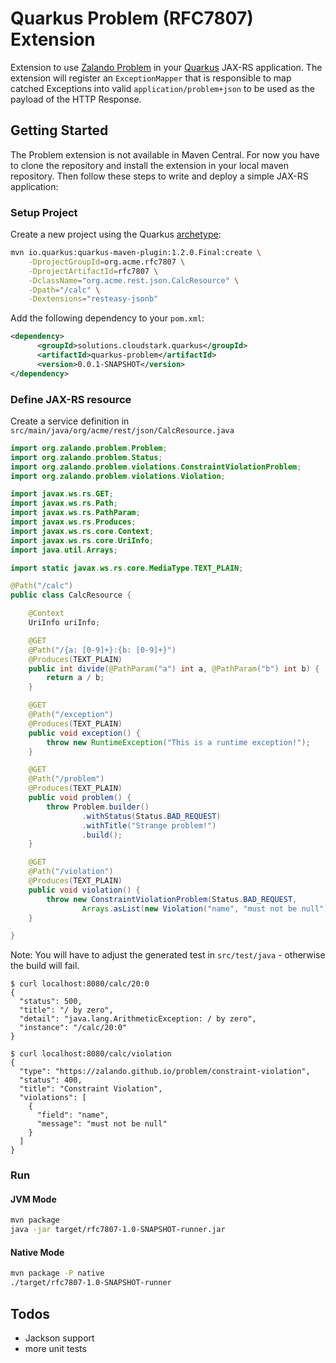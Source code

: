 # Quarkus Problem (RFC7807) Extension

Extension to use [Zalando Problem](https://github.com/zalando/problem) in your [Quarkus](https://quarkus.io) JAX-RS
application. The extension will register an `ExceptionMapper` that is responsible to map catched Exceptions into 
valid `application/problem+json` to be used as the payload of the HTTP Response.

## Getting Started

The Problem extension is not available in Maven Central. For now you have to clone the repository and install the
extension in your local maven repository. Then follow these steps to write and deploy a simple JAX-RS application:

### Setup Project

Create a new project using the Quarkus [archetype](https://quarkus.io/guides/getting-started-guide#bootstrapping-the-project):

```bash
mvn io.quarkus:quarkus-maven-plugin:1.2.0.Final:create \
    -DprojectGroupId=org.acme.rfc7807 \
    -DprojectArtifactId=rfc7807 \
    -DclassName="org.acme.rest.json.CalcResource" \
    -Dpath="/calc" \
    -Dextensions="resteasy-jsonb" 
```

Add the following dependency to your `pom.xml`:

```xml
<dependency>
      <groupId>solutions.cloudstark.quarkus</groupId>
      <artifactId>quarkus-problem</artifactId>
      <version>0.0.1-SNAPSHOT</version>
</dependency>
```

### Define JAX-RS resource

Create a service definition in `src/main/java/org/acme/rest/json/CalcResource.java`

```java
import org.zalando.problem.Problem;
import org.zalando.problem.Status;
import org.zalando.problem.violations.ConstraintViolationProblem;
import org.zalando.problem.violations.Violation;

import javax.ws.rs.GET;
import javax.ws.rs.Path;
import javax.ws.rs.PathParam;
import javax.ws.rs.Produces;
import javax.ws.rs.core.Context;
import javax.ws.rs.core.UriInfo;
import java.util.Arrays;

import static javax.ws.rs.core.MediaType.TEXT_PLAIN;

@Path("/calc")
public class CalcResource {

    @Context
    UriInfo uriInfo;

    @GET
    @Path("/{a: [0-9]+}:{b: [0-9]+}")
    @Produces(TEXT_PLAIN)
    public int divide(@PathParam("a") int a, @PathParam("b") int b) {
        return a / b;
    }

    @GET
    @Path("/exception")
    @Produces(TEXT_PLAIN)
    public void exception() {
        throw new RuntimeException("This is a runtime exception!");
    }

    @GET
    @Path("/problem")
    @Produces(TEXT_PLAIN)
    public void problem() {
        throw Problem.builder()
                .withStatus(Status.BAD_REQUEST)
                .withTitle("Strange problem!")
                .build();
    }

    @GET
    @Path("/violation")
    @Produces(TEXT_PLAIN)
    public void violation() {
        throw new ConstraintViolationProblem(Status.BAD_REQUEST, 
                Arrays.asList(new Violation("name", "must not be null")));
    }

}
```

Note: You will have to adjust the generated test in `src/test/java` - otherwise the build will fail.

```
$ curl localhost:8080/calc/20:0
{
  "status": 500,
  "title": "/ by zero",
  "detail": "java.lang.ArithmeticException: / by zero",
  "instance": "/calc/20:0"
}

$ curl localhost:8080/calc/violation
{
  "type": "https://zalando.github.io/problem/constraint-violation",
  "status": 400,
  "title": "Constraint Violation",
  "violations": [
    {
      "field": "name",
      "message": "must not be null"
    }
  ]
}
```

### Run

#### JVM Mode  

```bash
mvn package
java -jar target/rfc7807-1.0-SNAPSHOT-runner.jar
```

#### Native Mode

```bash
mvn package -P native
./target/rfc7807-1.0-SNAPSHOT-runner
```

## Todos

- Jackson support
- more unit tests
